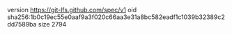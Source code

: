 version https://git-lfs.github.com/spec/v1
oid sha256:1b0c19ec55e0aaf9a3f020c66aa3e31a8bc582eadf1c1039b32389c2dd7589ba
size 2794
